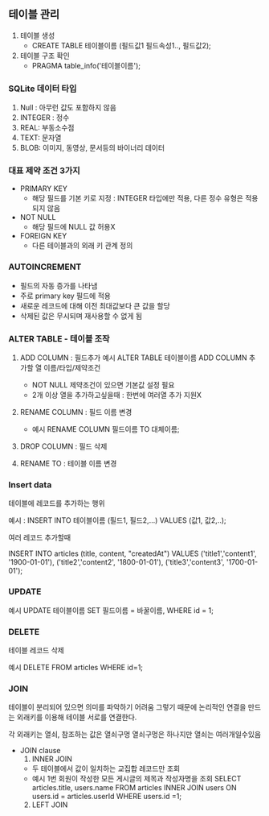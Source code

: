 ## 테이블 관리

1. 테이블 생성
    - CREATE TABLE 테이블이름 (필드값1 필드속성1.., 필드값2);
2. 테이블 구조 확인
    - PRAGMA table_info('테이블이름');

### SQLite 데이터 타입
1. Null : 아무런 값도 포함하지 않음
2. INTEGER : 정수
3. REAL: 부동소수점
4. TEXT: 문자열
5. BLOB: 이미지, 동영상, 문서등의 바이너리 데이터

### 대표 제약 조건 3가지
- PRIMARY KEY
  - 해당 필드를 기본 키로 지정 : INTEGER 타입에만 적용, 다른 정수 유형은 적용되지 않음
- NOT NULL
  - 해당 필드에 NULL 값 허용X
- FOREIGN KEY
  - 다른 테이블과의 외래 키 관계 정의
  
### AUTOINCREMENT
- 필드의 자동 증가를 나타냄
- 주로 primary key 필드에 적용
- 새로운 레코드에 대해 이전 최대값보다 큰 값을 할당
- 삭제된 값은 무시되며 재사용할 수 없게 됨

### ALTER TABLE - 테이블 조작
1. ADD COLUMN : 필드추가
    예시
        ALTER TABLE
            테이블이름
        ADD COLUMN
    추가할 열 이름/타입/제약조건
   - NOT NULL 제약조건이 있으면 기본값 설정 필요
   - 2개 이상 열을 추가하고싶을때 : 한번에 여러열 추가 지원X
  
2. RENAME COLUMN : 필드 이름 변경
    - 예시
        RENAME COLUMN
            필드이름 TO 대체이름;
        
3. DROP COLUMN : 필드 삭제
4. RENAME TO : 테이블 이름 변경

### Insert data

테이블에 레코드를 추가하는 행위

예시 : INSERT INTO 테이블이름 (필드1, 필드2,...) VALUES (값1, 값2,..);

여러 레코드 추가할때

INSERT INTO
 articles (title, content, "createdAt")
 VALUES
  ('title1','content1', '1900-01-01'),
  ('title2','content2', '1800-01-01'),
  ('title3','content3', '1700-01-01');

### UPDATE

예시
UPDATE 테이블이름
SET 필드이름 = 바꿀이름,
WHERE
id = 1;

### DELETE
테이블 레코드 삭제

예시
DELETE FROM
articles
WHERE
 id=1;


### JOIN
테이블이 분리되어 있으면 의미를 파악하기 어려움
그렇기 때문에 논리적인 연결을 만드는 외래키를 이용해 테이블 서로를 연결한다.

각 외래키는 열쇠, 참조하는 값은 열쇠구멍 열쇠구멍은 하나지만 열쇠는 여러개일수있음

- JOIN clause
  1. INNER JOIN
    - 두 테이블에서 값이 일치하는 교집합 레코드만 조회
    - 예시
        1번 회원이 작성한 모든 게시글의 제목과 작성자명을 조회
        SELECT articles.title, users.name FROM articles
        INNER JOIN users
        ON users.id = articles.userId
        WHERE
        users.id =1;
  2. LEFT JOIN 





